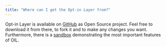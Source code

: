 ```yaml
---
title: "Where can I get the Opt-in Layer from?"
---
```

Opt-in Layer is available on [GitHub](https://github.com/as-ideas/oil) as Open Source project. Feel free to download it from there, to fork it and to
make any changes you want. Furthermore, there is a [sandbox](https://oil.axelspringer.com/sandbox/) demonstrating the most important 
features of OIL.
